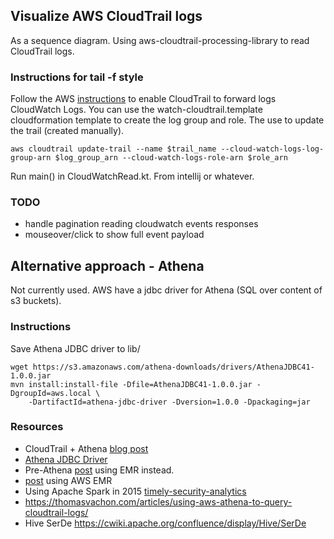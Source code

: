 ## Visualize AWS CloudTrail logs

As a sequence diagram. Using aws-cloudtrail-processing-library to read CloudTrail logs.

### Instructions for tail -f style

Follow the AWS [instructions](http://docs.aws.amazon.com/awscloudtrail/latest/userguide/send-cloudtrail-events-to-cloudwatch-logs.html) to enable CloudTrail to forward logs CloudWatch Logs.
You can use the watch-cloudtrail.template cloudformation template to create the log group and role. The use to update the trail (created manually).

    aws cloudtrail update-trail --name $trail_name --cloud-watch-logs-log-group-arn $log_group_arn --cloud-watch-logs-role-arn $role_arn
    
Run main() in CloudWatchRead.kt. From intellij or whatever.

### TODO

* handle pagination reading cloudwatch events responses
* mouseover/click to show full event payload

## Alternative approach - Athena

Not currently used. AWS have a jdbc driver for Athena (SQL over content of s3 buckets).

### Instructions

Save Athena JDBC driver to lib/

    wget https://s3.amazonaws.com/athena-downloads/drivers/AthenaJDBC41-1.0.0.jar
    mvn install:install-file -Dfile=AthenaJDBC41-1.0.0.jar -DgroupId=aws.local \
        -DartifactId=athena-jdbc-driver -Dversion=1.0.0 -Dpackaging=jar

### Resources

* CloudTrail + Athena [blog post](https://aws.amazon.com/blogs/big-data/aws-cloudtrail-and-amazon-athena-dive-deep-to-analyze-security-compliance-and-operational-activity/)
* [Athena JDBC Driver](http://docs.aws.amazon.com/athena/latest/ug/connect-with-jdbc.html)
* Pre-Athena [post](http://blog.fzakaria.com/2014/10/13/analyzing-cloudtrail-logs-using-hivehadoop/) using EMR instead.
* [post](http://aws.mannem.me/?p=1366) using AWS EMR
* Using Apache Spark in 2015 [timely-security-analytics](https://github.com/awslabs/timely-security-analytics)
* https://thomasvachon.com/articles/using-aws-athena-to-query-cloudtrail-logs/
* Hive SerDe https://cwiki.apache.org/confluence/display/Hive/SerDe